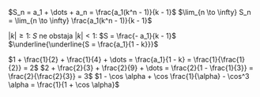 $S_n = a_1 + \dots + a_n = \frac{a_1(k^n - 1)}{k - 1}$
$\lim_{n \to \infty} S_n = \lim_{n \to \infty} \frac{a_1(k^n - 1)}{k - 1}$

$|k| \geq 1$: $S$ ne obstaja
$|k| < 1$: $S = \frac{- a_1}{k - 1}$
$\underline{\underline{S = \frac{a_1}{1 - k}}}$

$1 + \frac{1}{2} + \frac{1}{4} + \dots = \frac{a_1}{1 - k} = \frac{1}{\frac{1}{2}} = 2$
$2 + \frac{2}{3} + \frac{2}{9} + \dots = \frac{2}{1 - \frac{1}{3}} = \frac{2}{\frac{2}{3}} = 3$
$1 - \cos \alpha + \cos \frac{1}{\alpha} - \cos^3 \alpha = \frac{1}{1 + \cos \alpha}$